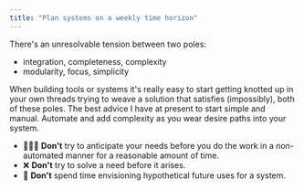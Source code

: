 ```yaml
---
title: "Plan systems on a weekly time horizon"
---
```


There's an unresolvable tension between two poles:

- integration, completeness, complexity
- modularity, focus, simplicity

When building tools or systems it's really easy to start getting knotted up in your own threads trying to weave a solution that satisfies (impossibly), both of these poles. The best advice I have at present to start simple and manual. Automate and add complexity as you wear desire paths into your system.

- 🙅🏻‍♀️ **Don't** try to anticipate your needs before you do the work in a non-automated manner for a reasonable amount of time.
- ❌ **Don't** try to solve a need before it arises.
- 🙈 **Don't** spend time envisioning hypothetical future uses for a system.
